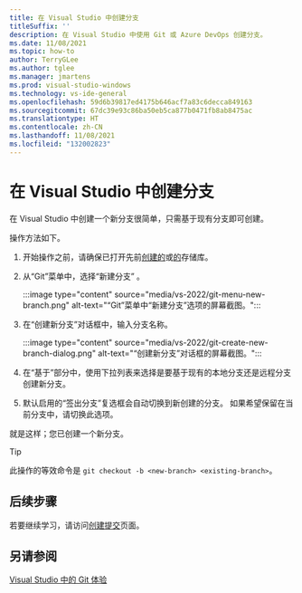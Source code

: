 ```yaml
---
title: 在 Visual Studio 中创建分支
titleSuffix: ''
description: 在 Visual Studio 中使用 Git 或 Azure DevOps 创建分支。
ms.date: 11/08/2021
ms.topic: how-to
author: TerryGLee
ms.author: tglee
ms.manager: jmartens
ms.prod: visual-studio-windows
ms.technology: vs-ide-general
ms.openlocfilehash: 59d6b39817ed4175b646acf7a83c6decca849163
ms.sourcegitcommit: 67dc39e93c86ba50eb5ca877b0471fb8ab8475ac
ms.translationtype: HT
ms.contentlocale: zh-CN
ms.lasthandoff: 11/08/2021
ms.locfileid: "132002823"
---
```

# <a name="create-a-branch-in-visual-studio"></a>在 Visual Studio 中创建分支

在 Visual Studio 中创建一个新分支很简单，只需基于现有分支即可创建。

操作方法如下。

1. 开始操作之前，请确保已打开先前[创建的](git-create-repository.md)或[的](git-clone-repository.md)存储库。

1. 从“Git”菜单中，选择“新建分支” 。

    :::image type="content" source="media/vs-2022/git-menu-new-branch.png" alt-text="“Git”菜单中“新建分支”选项的屏幕截图。":::

1. 在“创建新分支”对话框中，输入分支名称。

    :::image type="content" source="media/vs-2022/git-create-new-branch-dialog.png" alt-text="“创建新分支”对话框的屏幕截图。":::

1. 在“基于”部分中，使用下拉列表来选择是要基于现有的本地分支还是远程分支创建新分支。

1. 默认启用的“签出分支”复选框会自动切换到新创建的分支。 如果希望保留在当前分支中，请切换此选项。

就是这样；您已创建一个新分支。

> [!TIP]
> 此操作的等效命令是 `git checkout -b <new-branch> <existing-branch>`。

## <a name="next-steps"></a>后续步骤

若要继续学习，请访问[创建提交](git-make-commit.md)页面。

## <a name="see-also"></a>另请参阅

[Visual Studio 中的 Git 体验](git-with-visual-studio.md)